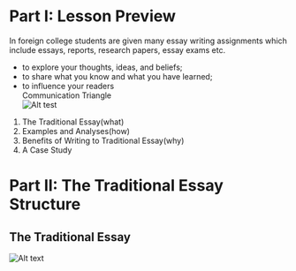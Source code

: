 # Part I: Lesson Preview   
In foreign college students are given many essay writing assignments which include essays, reports, research papers, essay exams etc.   
* to explore your thoughts, ideas, and beliefs;   
* to share what you know and what you have learned;   
* to influence your readers   
Communication Triangle   
![Alt test](./pic/5part1p1.jpg)   
   
1. The Traditional Essay(what)   
1. Examples and Analyses(how)   
1. Benefits of Writing to Traditional Essay(why)   
1. A Case Study   
   
# Part II: The Traditional Essay Structure   
## The Traditional Essay   
![Alt text](./pic/5part2p1.jpg)   

